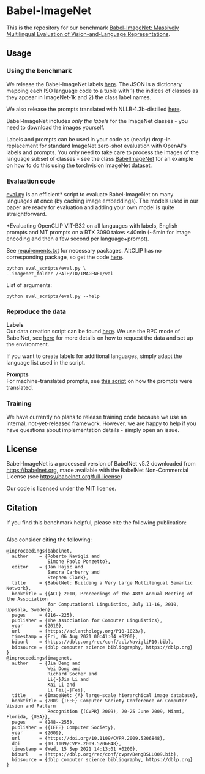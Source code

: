 # Babel-ImageNet
This is the repository for our benchmark [Babel-ImageNet: Massively Multilingual Evaluation of Vision-and-Language Representations](url).

## Usage


### Using the benchmark
We release the Babel-ImageNet labels [here](data/babel_imagenet.json). The JSON is a dictionary mapping each ISO language code to a tuple with 1) the indices of classes as they appear in ImageNet-1k and 2) the class label names.

We also release the prompts translated with NLLB-1.3b-distilled [here](data/nllb_dist13b_prompts.json).

Babel-ImageNet includes *only the labels* for the ImageNet classes - you need to download the images yourself.

Labels and prompts can be used in your code as (nearly) drop-in replacement for standard ImageNet zero-shot evaluation with OpenAI's labels and prompts. You only need to take care to process the images of the language subset of classes - see the class [BabelImageNet](eval_scripts/data.py) for an example on how to do this using the torchvision ImageNet dataset.

### Evaluation code
[eval.py](eval_scripts/eval.py) is an efficient* script to evaluate Babel-ImageNet on many languages at once (by caching image embeddings).
The models used in our paper are ready for evaluation and adding your own model is quite straightforward.

*Evaluating OpenCLIP ViT-B32 on all languages with labels, English prompts and MT prompts on a RTX 3090 takes <40min (~5min for image encoding and then a few second per language+prompt).

See [requirements.txt](requirements.txt) for necessary packages. AltCLIP has no corresponding package, so get the code [here](https://github.com/FlagAI-Open/FlagAI/tree/master/examples/AltCLIP/hf_altclip).

```shell
python eval_scripts/eval.py \
--imagenet_folder /PATH/TO/IMAGENET/val
```

List of arguments:
```shell
python eval_scripts/eval.py --help
```

### Reproduce the data
**Labels**  
Our data creation script can be found [here](data_scripts/dataset_creation_rpc.py).
We use the RPC mode of BabelNet, see [here](https://pypi.org/project/babelnet/) for more details on how to request
the data and set up the environment.

If you want to create labels for additional languages, simply adapt the language list used in the script.


**Prompts**   
For machine-translated prompts, see [this script](data_scripts/prompt_translation.py) on how the prompts were translated.


### Training
We have currently no plans to release training code because we use an internal, not-yet-released framework.
However, we are happy to help if you have questions about implementation details - simply open an issue.

## License
Babel-ImageNet is a processed version of BabelNet v5.2 downloaded from https://babelnet.org, made available with the BabelNet Non-Commercial License (see https://babelnet.org/full-license)

Our code is licensed under the MIT license.



## Citation
If you find this benchmark helpful, please cite the following publication:

```

```

Also consider citing the following:

```
@inproceedings{babelnet,
  author    = {Roberto Navigli and
               Simone Paolo Ponzetto},
  editor    = {Jan Hajic and
               Sandra Carberry and
               Stephen Clark},
  title     = {BabelNet: Building a Very Large Multilingual Semantic Network},
  booktitle = {{ACL} 2010, Proceedings of the 48th Annual Meeting of the Association
               for Computational Linguistics, July 11-16, 2010, Uppsala, Sweden},
  pages     = {216--225},
  publisher = {The Association for Computer Linguistics},
  year      = {2010},
  url       = {https://aclanthology.org/P10-1023/},
  timestamp = {Fri, 06 Aug 2021 00:41:04 +0200},
  biburl    = {https://dblp.org/rec/conf/acl/NavigliP10.bib},
  bibsource = {dblp computer science bibliography, https://dblp.org}
}
@inproceedings{imagenet,
  author    = {Jia Deng and
               Wei Dong and
               Richard Socher and
               Li{-}Jia Li and
               Kai Li and
               Li Fei{-}Fei},
  title     = {ImageNet: {A} large-scale hierarchical image database},
  booktitle = {2009 {IEEE} Computer Society Conference on Computer Vision and Pattern
               Recognition {(CVPR} 2009), 20-25 June 2009, Miami, Florida, {USA}},
  pages     = {248--255},
  publisher = {{IEEE} Computer Society},
  year      = {2009},
  url       = {https://doi.org/10.1109/CVPR.2009.5206848},
  doi       = {10.1109/CVPR.2009.5206848},
  timestamp = {Wed, 15 Sep 2021 14:13:01 +0200},
  biburl    = {https://dblp.org/rec/conf/cvpr/DengDSLL009.bib},
  bibsource = {dblp computer science bibliography, https://dblp.org}
}
```